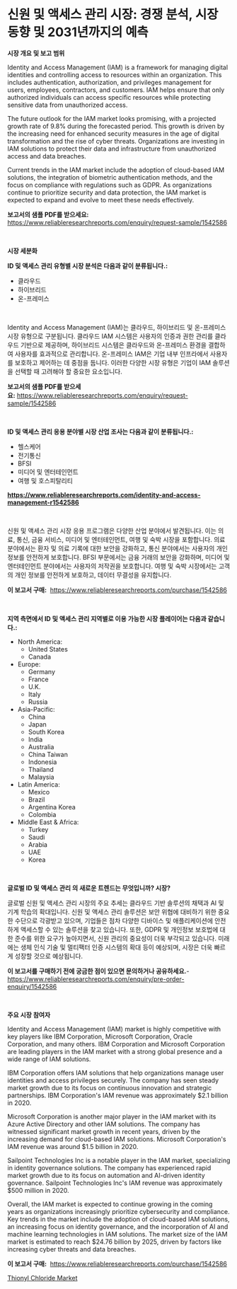 <p><h1>신원 및 액세스 관리 시장: 경쟁 분석, 시장 동향 및 2031년까지의 예측</h1></p><p><strong>시장 개요 및 보고 범위</strong></p>
<p><p>Identity and Access Management (IAM) is a framework for managing digital identities and controlling access to resources within an organization. This includes authentication, authorization, and privileges management for users, employees, contractors, and customers. IAM helps ensure that only authorized individuals can access specific resources while protecting sensitive data from unauthorized access.</p><p>The future outlook for the IAM market looks promising, with a projected growth rate of 9.8% during the forecasted period. This growth is driven by the increasing need for enhanced security measures in the age of digital transformation and the rise of cyber threats. Organizations are investing in IAM solutions to protect their data and infrastructure from unauthorized access and data breaches.</p><p>Current trends in the IAM market include the adoption of cloud-based IAM solutions, the integration of biometric authentication methods, and the focus on compliance with regulations such as GDPR. As organizations continue to prioritize security and data protection, the IAM market is expected to expand and evolve to meet these needs effectively.</p></p>
<p><strong>보고서의 샘플 PDF를 받으세요:</strong> <a href="https://www.reliableresearchreports.com/enquiry/request-sample/1542586">https://www.reliableresearchreports.com/enquiry/request-sample/1542586</a></p>
<p>&nbsp;</p>
<p><strong>시장 세분화</strong></p>
<p><strong>ID 및 액세스 관리 유형별 시장 분석은 다음과 같이 분류됩니다.:</strong></p>
<p><ul><li>클라우드</li><li>하이브리드</li><li>온-프레미스</li></ul></p>
<p>&nbsp;</p>
<p><p>Identity and Access Management (IAM)는 클라우드, 하이브리드 및 온-프레미스 시장 유형으로 구분됩니다. 클라우드 IAM 시스템은 사용자의 인증과 권한 관리를 클라우드 기반으로 제공하며, 하이브리드 시스템은 클라우드와 온-프레미스 환경을 결합하여 사용자를 효과적으로 관리합니다. 온-프레미스 IAM은 기업 내부 인프라에서 사용자를 보호하고 제어하는 데 중점을 둡니다. 이러한 다양한 시장 유형은 기업이 IAM 솔루션을 선택할 때 고려해야 할 중요한 요소입니다.</p></p>
<p><strong>보고서의 샘플 PDF를 받으세요:</strong>&nbsp;<a href="https://www.reliableresearchreports.com/enquiry/request-sample/1542586">https://www.reliableresearchreports.com/enquiry/request-sample/1542586</a></p>
<p>&nbsp;</p>
<p><strong> ID 및 액세스 관리 응용 분야별 시장 산업 조사는 다음과 같이 분류됩니다.:</strong></p>
<p><ul><li>헬스케어</li><li>전기통신</li><li>BFSI</li><li>미디어 및 엔터테인먼트</li><li>여행 및 호스피탈리티</li></ul></p>
<p><strong><a href="https://www.reliableresearchreports.com/identity-and-access-management-r1542586">https://www.reliableresearchreports.com/identity-and-access-management-r1542586</a></strong></p>
<p>&nbsp;</p>
<p><p>신원 및 액세스 관리 시장 응용 프로그램은 다양한 산업 분야에서 발견됩니다. 이는 의료, 통신, 금융 서비스, 미디어 및 엔터테인먼트, 여행 및 숙박 시장을 포함합니다. 의료 분야에서는 환자 및 의료 기록에 대한 보안을 강화하고, 통신 분야에서는 사용자의 개인 정보를 안전하게 보호합니다. BFSI 부문에서는 금융 거래의 보안을 강화하며, 미디어 및 엔터테인먼트 분야에서는 사용자의 저작권을 보호합니다. 여행 및 숙박 시장에서는 고객의 개인 정보를 안전하게 보호하고, 데이터 무결성을 유지합니다.</p></p>
<p><strong>이 보고서 구매:</strong>&nbsp; <a href="https://www.reliableresearchreports.com/purchase/1542586">https://www.reliableresearchreports.com/purchase/1542586</a></p>
<p>&nbsp;</p>
<p><strong>지역 측면에서 ID 및 액세스 관리 지역별로 이용 가능한 시장 플레이어는 다음과 같습니다.:</strong></p>
<p><ul>
    <li>
        North America:
        <ul>
            <li>United States</li>
            <li>Canada</li>
        </ul>
    </li>
    <li>
        Europe:
        <ul>
            <li>Germany</li>
            <li>France</li>
            <li>U.K.</li>
            <li>Italy</li>
            <li>Russia</li>
        </ul>
    </li>
    <li>
        Asia-Pacific:
        <ul>
            <li>China</li>
            <li>Japan</li>
            <li>South Korea</li>
            <li>India</li>
            <li>Australia</li>
            <li>China Taiwan</li>
            <li>Indonesia</li>
            <li>Thailand</li>
            <li>Malaysia</li>
        </ul>
    </li>
    <li>
        Latin America:
        <ul>
            <li>Mexico</li>
            <li>Brazil</li>
            <li>Argentina Korea</li>
            <li>Colombia</li>
        </ul>
    </li>
    <li>
        Middle East & Africa:
        <ul>
            <li>Turkey</li>
            <li>Saudi</li>
            <li>Arabia</li>
            <li>UAE</li>
            <li>Korea</li>
        </ul>
    </li>
    </ul></p>
<p>&nbsp;</p>
<p><strong>글로벌 ID 및 액세스 관리 의 새로운 트렌드는 무엇입니까? 시장?</strong></p>
<p><p>글로벌 신원 및 액세스 관리 시장의 주요 추세는 클라우드 기반 솔루션의 채택과 AI 및 기계 학습의 확대입니다. 신원 및 액세스 관리 솔루션은 보안 위협에 대비하기 위한 중요한 수단으로 각광받고 있으며, 기업들은 점차 다양한 디바이스 및 애플리케이션에 안전하게 액세스할 수 있는 솔루션을 찾고 있습니다. 또한, GDPR 및 개인정보 보호법에 대한 준수를 위한 요구가 높아지면서, 신원 관리의 중요성이 더욱 부각되고 있습니다. 미래에는 생체 인식 기술 및 멀티팩터 인증 시스템의 확대 등이 예상되며, 시장은 더욱 빠르게 성장할 것으로 예상됩니다.</p></p>
<p><strong>이 보고서를 구매하기 전에 궁금한 점이 있으면 문의하거나 공유하세요.</strong>- <a href="https://www.reliableresearchreports.com/enquiry/pre-order-enquiry/1542586">https://www.reliableresearchreports.com/enquiry/pre-order-enquiry/1542586</a></p>
<p>&nbsp;</p>
<p><strong>주요 시장 참여자</strong></p>
<p><p>Identity and Access Management (IAM) market is highly competitive with key players like IBM Corporation, Microsoft Corporation, Oracle Corporation, and many others. IBM Corporation and Microsoft Corporation are leading players in the IAM market with a strong global presence and a wide range of IAM solutions.</p><p>IBM Corporation offers IAM solutions that help organizations manage user identities and access privileges securely. The company has seen steady market growth due to its focus on continuous innovation and strategic partnerships. IBM Corporation's IAM revenue was approximately $2.1 billion in 2020.</p><p>Microsoft Corporation is another major player in the IAM market with its Azure Active Directory and other IAM solutions. The company has witnessed significant market growth in recent years, driven by the increasing demand for cloud-based IAM solutions. Microsoft Corporation's IAM revenue was around $1.5 billion in 2020.</p><p>Sailpoint Technologies Inc is a notable player in the IAM market, specializing in identity governance solutions. The company has experienced rapid market growth due to its focus on automation and AI-driven identity governance. Sailpoint Technologies Inc's IAM revenue was approximately $500 million in 2020.</p><p>Overall, the IAM market is expected to continue growing in the coming years as organizations increasingly prioritize cybersecurity and compliance. Key trends in the market include the adoption of cloud-based IAM solutions, an increasing focus on identity governance, and the incorporation of AI and machine learning technologies in IAM solutions. The market size of the IAM market is estimated to reach $24.76 billion by 2025, driven by factors like increasing cyber threats and data breaches.</p></p>
<p><strong>이 보고서 구매:</strong>&nbsp;&nbsp;<a href="https://www.reliableresearchreports.com/purchase/1542586">https://www.reliableresearchreports.com/purchase/1542586</a></p>
<p><p><a href="https://noble-drawer-34c.notion.site/Thionyl-Chloride-Market-Size-Furnishes-Valuable-Information-Encompassing-Market-Share-Market-Trends-13b1a2750ad44bd09d796c252d479ddc">Thionyl Chloride Market</a></p></p>